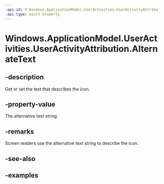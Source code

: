 ```yaml
---
-api-id: P:Windows.ApplicationModel.UserActivities.UserActivityAttribution.AlternateText
-api-type: winrt property
---
```


<!-- Property syntax.
public string AlternateText { get;  set; }
-->

# Windows.ApplicationModel.UserActivities.UserActivityAttribution.AlternateText

## -description
Get or set the text that describes the icon.

## -property-value
The alternative text string.

## -remarks
Screen readers use the alternative text string to describe the icon.

## -see-also

## -examples
